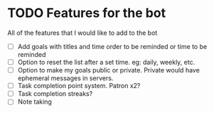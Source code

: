 # TODO Features for the bot

All of the features that I would like to add to the bot

- [ ] Add goals with titles and time order to be reminded or time to be reminded
- [ ] Option to reset the list after a set time. eg: daily, weekly, etc.
- [ ] Option to make my goals public or private. Private would have ephemeral messages in servers.
- [ ] Task completion point system. Patron x2?
- [ ] Task completion streaks?
- [ ] Note taking